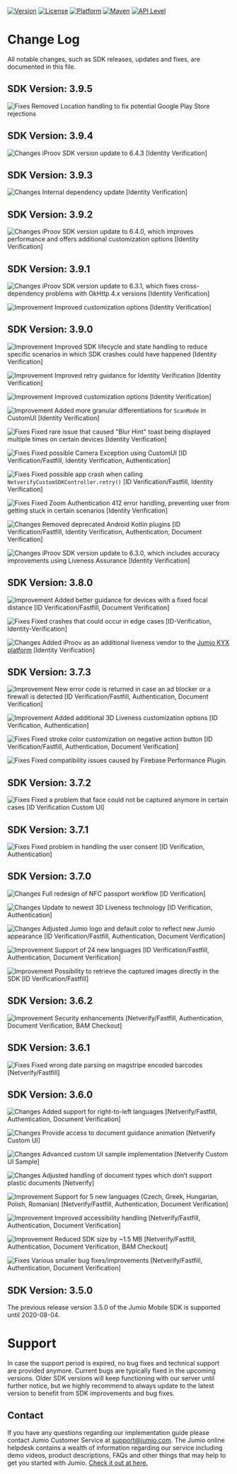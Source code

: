 [![Version](https://img.shields.io/github/v/release/Jumio/mobile-sdk-android?style=flat)](#release-notes)
[![License](https://img.shields.io/badge/license-commercial-3D3D3D?style=flat)](#copyright)
[![Platform](https://img.shields.io/badge/platform-Android-lightgrey?style=flat)](#general-requirements)
[![Maven](https://img.shields.io/maven-metadata/v?metadataUrl=https%3A%2F%2Fmobile-sdk.jumio.com%2Fcom%2Fjumio%2Fandroid%2Fcore%2Fmaven-metadata.xml?style=flat)](#integration)
[![API Level](http://img.shields.io/badge/API%20Level-19+-orange?style=flat)](#general-requirements)

# Change Log
All notable changes, such as SDK releases, updates and fixes, are documented in this file.

## SDK Version: __3.9.5__
![Fixes](https://img.shields.io/badge/Fix-success) Removed Location handling to fix potential Google Play Store rejections

## SDK Version: __3.9.4__
![Changes](https://img.shields.io/badge/Improvement-green) iProov SDK version update to 6.4.3 [Identity Verification]

## SDK Version: __3.9.3__
![Changes](https://img.shields.io/badge/Improvement-green) Internal dependency update [Identity Verification]

## SDK Version: __3.9.2__
![Changes](https://img.shields.io/badge/Improvement-green) iProov SDK version update to 6.4.0, which improves performance and offers additional customization options  [Identity Verification]

## SDK Version: __3.9.1__
![Changes](https://img.shields.io/badge/Improvement-green) iProov SDK version update to 6.3.1, which fixes cross-dependency problems with OkHttp 4.x versions [Identity Verification]

![Improvement](https://img.shields.io/badge/Improvement-green) Improved customization options [Identity Verification]

## SDK Version: __3.9.0__
![Improvement](https://img.shields.io/badge/Improvement-green) Improved SDK lifecycle and state handling to reduce specific scenarios in which SDK crashes could have happened [Identity Verification]

![Improvement](https://img.shields.io/badge/Improvement-green) Improved retry guidance for Identity Verification [Identity Verification]

![Improvement](https://img.shields.io/badge/Improvement-green) Improved customization options [Identity Verification]

![Improvement](https://img.shields.io/badge/Improvement-green) Added more granular differentiations for `ScanMode` in CustomUI [Identity Verification]

![Fixes](https://img.shields.io/badge/Fix-success) Fixed rare issue that caused "Blur Hint" toast being displayed multiple times on certain devices [Identity Verification]

![Fixes](https://img.shields.io/badge/Fix-success) Fixed possible Camera Exception using CustomUI [ID Verification/Fastfill, Identity Verification, Authentication]

![Fixes](https://img.shields.io/badge/Fix-success) Fixed possible app crash when calling `NetverifyCustomSDKController.retry()` [ID Verification/Fastfill, Identity Verification]

![Fixes](https://img.shields.io/badge/Fix-success) Fixed Zoom Authentication 412 error handling, preventing user from getting stuck in certain scenarios [Identity Verification]

![Changes](https://img.shields.io/badge/Change-blue) Removed deprecated Android Kotlin plugins [ID Verification/Fastfill, Identity Verification, Authentication, Document Verification]

![Changes](https://img.shields.io/badge/Improvement-green) iProov SDK version update to 6.3.0, which includes accuracy improvements using Liveness Assurance [Identity Verification]

## SDK Version: __3.8.0__
![Improvement](https://img.shields.io/badge/Improvement-green) Added better guidance for devices with a fixed focal distance [ID Verification/Fastfill, Document Verification]

![Fixes](https://img.shields.io/badge/Fix-success) Fixed crashes that could occur in edge cases [ID-Verification, Identity-Verification]

![Changes](https://img.shields.io/badge/Change-blue) Added iProov as an additional liveness vendor to the [Jumio KYX platform](https://www.jumio.com/kyx/) [Identity Verification]

## SDK Version: __3.7.3__
![Improvement](https://img.shields.io/badge/Improvement-green) New error code is returned in case an ad blocker or a firewall is detected [ID Verification/Fastfill, Authentication, Document Verification]

![Improvement](https://img.shields.io/badge/Improvement-green) Added additional 3D Liveness customization options [ID Verification, Authentication]

![Fixes](https://img.shields.io/badge/Fix-success) Fixed stroke color customization on negative action button [ID Verification/Fastfill, Authentication, Document Verification]

![Fixes](https://img.shields.io/badge/Fix-success) Fixed compatibility issues caused by Firebase Performance Plugin.

## SDK Version: __3.7.2__
![Fixes](https://img.shields.io/badge/Fix-success) Fixed a problem that face could not be captured anymore in certain cases [ID Verification Custom UI]

## SDK Version: __3.7.1__
![Fixes](https://img.shields.io/badge/Fix-success) Fixed problem in handling the user consent [ID Verification, Authentication]

## SDK Version: __3.7.0__
![Changes](https://img.shields.io/badge/Change-blue) Full redesign of NFC passport workflow [ID Verification]

![Changes](https://img.shields.io/badge/Change-blue) Update to newest 3D Liveness technology [ID Verification, Authentication]

![Changes](https://img.shields.io/badge/Change-blue) Adjusted Jumio logo and default color to reflect new Jumio appearance [ID Verification/Fastfill, Authentication, Document Verification]

![Improvement](https://img.shields.io/badge/Improvement-green) Support of 24 new languages [ID Verification/Fastfill, Authentication, Document Verification]

![Improvement](https://img.shields.io/badge/Improvement-green) Possibility to retrieve the captured images directly in the SDK [ID Verification/Fastfill]

## SDK Version: __3.6.2__
![Improvement](https://img.shields.io/badge/Improvement-green) Security enhancements [Netverify/Fastfill, Authentication, Document Verification, BAM Checkout]

## SDK Version: __3.6.1__
![Fixes](https://img.shields.io/badge/Fix-success) Fixed wrong date parsing on magstripe encoded barcodes [Netverify/Fastfill]

## SDK Version: __3.6.0__
![Changes](https://img.shields.io/badge/Change-blue) Added support for right-to-left languages [Netverify/Fastfill, Authentication, Document Verification]

![Changes](https://img.shields.io/badge/Change-blue) Provide access to document guidance animation [Netverify Custom UI]

![Changes](https://img.shields.io/badge/Change-blue) Advanced custom UI sample implementation [Netverify Custom UI Sample]

![Changes](https://img.shields.io/badge/Change-blue) Adjusted handling of document types which don’t support plastic documents [Netverify]

![Improvement](https://img.shields.io/badge/Improvement-green) Support for 5 new languages (Czech, Greek, Hungarian, Polish, Romanian) [Netverify/Fastfill, Authentication, Document Verification]

![Improvement](https://img.shields.io/badge/Improvement-green) Improved accessibility handling [Netverify/Fastfill, Authentication, Document Verification]

![Improvement](https://img.shields.io/badge/Improvement-green) Reduced SDK size by ~1.5 MB [Netverify/Fastfill, Authentication, Document Verification, BAM Checkout]

![Fixes](https://img.shields.io/badge/Fix-success)
Various smaller bug fixes/improvements [Netverify/Fastfill, Authentication, Document Verification]

## SDK Version: __3.5.0__
The previous release version 3.5.0 of the Jumio Mobile SDK is supported until 2020-08-04.

# Support
In case the support period is expired, no bug fixes and technical support are provided anymore. Current bugs are typically fixed in the upcoming versions.
Older SDK versions will keep functioning with our server until further notice, but we highly recommend to always update to the latest version to benefit from SDK improvements and bug fixes.

## Contact
If you have any questions regarding our implementation guide please contact Jumio Customer Service at support@jumio.com. The Jumio online helpdesk contains a wealth of information regarding our service including demo videos, product descriptions, FAQs and other things that may help to get you started with Jumio. [Check it out at here.](https://support.jumio.com.)
